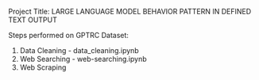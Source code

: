 Project Title: LARGE LANGUAGE MODEL BEHAVIOR PATTERN IN DEFINED TEXT OUTPUT

Steps performed on GPTRC Dataset:

1) Data Cleaning - data_cleaning.ipynb
2) Web Searching - web-searching.ipynb
3) Web Scraping

